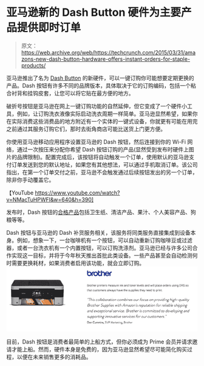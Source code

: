 # 亚马逊新的 Dash Button 硬件为主要产品提供即时订单 

> 原文：<https://web.archive.org/web/https://techcrunch.com/2015/03/31/amazons-new-dash-button-hardware-offers-instant-orders-for-staple-products/>

亚马逊推出了名为 [Dash Button](https://web.archive.org/web/20221204202910/https://www.amazon.com/oc/dash-button) 的新硬件，可以一键订购你可能想要定期更换的产品。Dash 按钮有许多不同的品牌版本，具体取决于它的订购编码，包括一个粘合衬背和挂钩皮套，让您可以将它贴在最方便的地方。

破折号按钮是亚马逊在网上一键订购功能的自然延伸，但它变成了一个硬件小工具，例如，让订购洗衣液像实际启动洗衣周期一样简单。亚马逊显然希望，如果你在实际消费这些消费品的地方附近有一个实体的一键式设备，你就更有可能在用完之前通过其服务订购它们，那时去街角商店可能比送货上门更方便。

你使用亚马逊移动应用程序设置亚马逊的 Dash 按钮，然后连接到你的 Wi-Fi 网络，通过一次按压来分配你希望 Dash 按钮订购的产品(显然受到发布时硬件上图片的品牌限制)。配置完成后，该按钮将自动触发一个订单，使用默认的亚马逊支付订单发送到您的默认地址，如果您有其他想法，可以通过手机取消订单。该公司指出，在第一个订单交付之前，亚马逊不会触发通过后续按钮发出的另一个订单，除非你手动覆盖它。

【YouTube https://www.youtube.com/watch?v=NMacTuHPWFI&w=640&h=390]

发布时，Dash 按钮的[合格产品](https://web.archive.org/web/20221204202910/http://www.amazon.com/b/?ie=UTF8&node=11267118011)包括卫生纸、清洁产品、果汁、个人美容产品、狗粮等等。

Dash 按钮与亚马逊的 Dash 补货服务相关，该服务将同类服务直接集成到设备本身。例如，想象一下，一台咖啡机有一个按钮，可以自动重新订购咖啡豆或过滤器，或者一台洗衣机有一个内置按钮，可以订购洗涤剂。亚马逊已经与许多公司合作实现这一目标，并将于今年秋天推出首批此类设备。一些产品甚至会自动检测何时需要更换耗材，如果消费者启用该功能，就会立即订购。![Screen Shot 2015-03-31 at 11.13.59 AM](img/527ec04b22e2a1fe9c1d48555a550cb2.png)

目前，Dash 按钮是消费者最简单的上船方式，但你必须成为 Prime 会员并请求邀请才能上船。然而，硬件本身是免费的，因为亚马逊显然希望尽可能简化购买过程，以便在未来销售更多的消耗品。